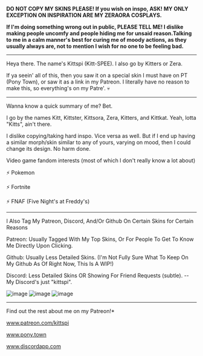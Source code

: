 **DO NOT COPY MY SKINS PLEASE! If you wish on inspo, ASK! MY ONLY EXCEPTION ON INSPIRATION ARE MY ZERAORA COSPLAYS.**

**If I'm doing something wrong out in public, PLEASE TELL ME! I dislike making people uncomfy and people hiding me for unsaid reason.Talking to me in a calm manner's best for curing me of moody actions, as they usually always are, not to mention I wish for no one to be feeling bad.**

-----------------------------

Heya there. The name's Kittspi (Kitt-SPEE). I also go by Kitters or Zera.

If ya seein' all of this, then you saw it on a special skin I must have on PT (Pony Town), or saw it as a link in my Patreon. I literally have no reason to make this, so everything's on my Patre'. 💀

______________________________

Wanna know a quick summary of me? Bet.

I go by the names Kitt, Kittster, Kittsora, Zera, Kitters, and Kittkat. Yeah, lotta "Kitts", ain't there. 

I dislike copying/taking hard inspo. Vice versa as well. But if I end up having a similar morph/skin similar to any of yours, varying on mood, then I could change its design. No harm done.

Video game fandom interests (most of which I don't really know a lot about)

⚡ Pokemon

⚡ Fortnite

⚡ FNAF (Five Night's at Freddy's)
________

I Also Tag My Patreon, Discord, And/Or Github On Certain Skins for Certain Reasons

Patreon: Usually Tagged With My Top Skins, Or For People To Get To Know Me Directly Upon Clicking.

Github: Usually Less Detailed Skins. (I'm Not Fully Sure What To Keep On My Github As Of Right Now, This Is A WIP!)

Discord: Less Detailed Skins OR Showing For Friend Requests (subtle). -- My Discord's just "kittspi".

![image](https://user-images.githubusercontent.com/99100034/227718875-c5e52420-1a6b-41d9-8097-76680c1e1003.png)
![image](https://user-images.githubusercontent.com/99100034/227719036-bf12601a-7c58-41b4-97ad-65db3be5e5b5.png)
![image](https://user-images.githubusercontent.com/99100034/227719399-7eb49137-3a89-4e71-a56f-a654db2a3489.png)

______________________________

Find out the rest about me on my Patreon!* 

www.patreon.com/kittspi

www.pony.town

www.discordapp.com


